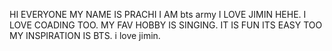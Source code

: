 HI EVERYONE MY NAME IS PRACHI I AM bts army I LOVE JIMIN HEHE.
I LOVE COADING TOO.
MY FAV HOBBY IS SINGING.
IT IS FUN ITS EASY TOO MY INSPIRATION IS BTS.
i love jimin.
